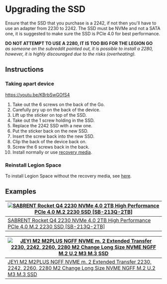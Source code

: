 # Upgrading the SSD

Ensure that the SSD that you purchase is a 2242, if not then you'll have to use an adapter from 2230 to 2242. The SSD must be NVMe and not a SATA one, it is suggested to make sure the SSD is PCIe 4.0 for best performance.

**DO NOT ATTEMPT TO USE A 2280, IT IS TOO BIG FOR THE LEGION GO**
<br/>
_as someone on the subreddit pointed out, it is possible to install a 2280, however, it is highly discouraged due to the risks (overheating)._

## Instructions

### Taking apart device

https://youtu.be/KBrbSwGOfS4

1. Take out the 6 screws on the back of the Go.
2. Carefully pry up on the back of the device.
3. Lift up the sticker on top of the SSD.
4. Take out the 1 screw holding in the SSD.
5. Replace the 2242 SSD with a new one.
6. Put the sticker back on the new SSD.
7. Insert the screw back into the new SSD.
8. Clip the back of the device back on.
9. Screw the 6 screws back in the back.
10. Install normally or use [recovery media](https://pcsupport.lenovo.com/us/en/lenovorecovery).

### Reinstall Legion Space

To install Legion Space without the recovery media, see [here](../SOFTWARE.md).

## Examples

| [![SABRENT Rocket Q4 2230 NVMe 4.0 2TB High Performance PCIe 4.0 M.2 2230 SSD [SB-213Q-2TB]](https://m.media-amazon.com/images/I/7187S21PB5L._AC_SX466_.jpg)](https://www.amazon.com/SABRENT-Rocket-2230-Performance-SB-2130-1TB/dp/B0C5YS3QY4 "SABRENT Rocket Q4 2230 NVMe 4.0 2TB High Performance PCIe 4.0 M.2 2230 SSD [SB-213Q-2TB]") |
| ------------------------------------------------------------------------------------------------------------------------------------------------------------------------------------------------------------------------------------------------------------------------------------------------------------------------------------------ |
| [SABRENT Rocket Q4 2230 NVMe 4.0 2TB High Performance PCIe 4.0 M.2 2230 SSD [SB-213Q-2TB]](https://www.amazon.com/SABRENT-Rocket-2230-Performance-SB-2130-1TB/dp/B0C5YS3QY4)                                                                                                                                                               |

| [![JEYI M2 M2PLUS NGFF NVME m. 2 Extended Transfer 2230, 2242, 2260, 2280 M2 Change Long Size NVME NGFF M.2 U.2 M3 M.3 SSD](https://m.media-amazon.com/images/I/61sszL0Kt9L._AC_SX466_.jpg)](https://www.amazon.com/JEYI-M2PLUS-Extended-Transfer-Change/dp/B084VLMQWC "JEYI M2 M2PLUS NGFF NVME m. 2 Extended Transfer 2230, 2242, 2260, 2280 M2 Change Long Size NVME NGFF M.2 U.2 M3 M.3 SSD") |
| ------------------------------------------------------------------------------------------------------------------------------------------------------------------------------------------------------------------------------------------------------------------------------------------------------------------------------------------------------------------------------------------------- |
| [JEYI M2 M2PLUS NGFF NVME m. 2 Extended Transfer 2230, 2242, 2260, 2280 M2 Change Long Size NVME NGFF M.2 U.2 M3 M.3 SSD](https://www.amazon.com/JEYI-M2PLUS-Extended-Transfer-Change/dp/B084VLMQWC)                                                                                                                                                                                              |
